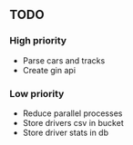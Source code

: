 ## TODO

### High priority

- Parse cars and tracks
- Create gin api

### Low priority

- Reduce parallel processes
- Store drivers csv in bucket
- Store driver stats in db
